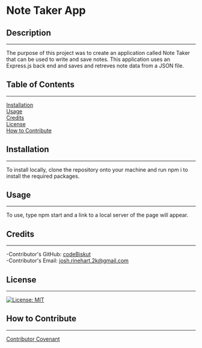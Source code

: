 
  # Note Taker App   

  ## Description
  ---

  The purpose of this project was to create an application called Note Taker that can be used to write and save notes. This application uses an Express.js back end and saves and retreves note data from a JSON file.   

  ## Table of Contents
  ---

  [Installation](#installation)   
  [Usage](#usage)   
  [Credits](#credits)   
  [License](#license)   
  [How to Contribute](#how-to-contribute)

  ## Installation
  ---

  To install locally, clone the repository onto your machine and run npm i to install the required packages.   

  ## Usage
  ---

  To use, type npm start and a link to a local server of the page will appear.   

  ## Credits
  ---

  -Contributor's GitHub: [codeBiskut](github.com/codeBiskut)   
  -Contributor's Email: <josh.rinehart.2k@gmail.com>   

  ## License
  ---

  
  [![License: MIT](https://img.shields.io/badge/License-MIT-yellow.svg)](https://opensource.org/licenses/MIT)   

  ## How to Contribute
  ---

     

  [Contributor Covenant](https://www.contributor-covenant.org/)   
